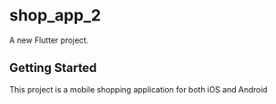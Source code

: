 # shop_app_2

A new Flutter project.

## Getting Started

This project is a mobile shopping application for both iOS and Android

